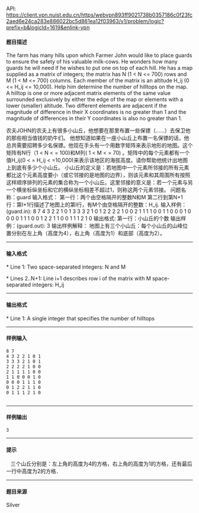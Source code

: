 API: https://client.vpn.nuist.edu.cn/https/webvpn893ff9021738b0357186c0f23fc2aed6e24ca283e886022bc5d861ea12f03963/v1/problem/logic?prefix=b&logicId=1619&enlink-vpn

#### 题目描述

The farm has many hills upon which Farmer John would like to place guards to ensure the safety of his valuable milk-cows. He wonders how many guards he will need if he wishes to put one on top of each hill. He has a map supplied as a matrix of integers; the matrix has N (1 < N <= 700) rows and M (1 < M <= 700) columns. Each member of the matrix is an altitude H\_ij (0 <= H\_ij <= 10,000). Help him determine the number of hilltops on the map. A hilltop is one or more adjacent matrix elements of the same value surrounded exclusively by either the edge of the map or elements with a lower (smaller) altitude. Two different elements are adjacent if the magnitude of difference in their X coordinates is no greater than 1 and the magnitude of differences in their Y coordinates is also no greater than 1.

农夫JOHN的农夫上有很多小山丘，他想要在那里布置一些保镖（……）去保卫他的那些相当值钱的奶牛们。 他想知道如果在一座小山丘上布置一名保镖的话，他总共需要招聘多少名保镖。他现在手头有一个用数字矩阵来表示地形的地图。这个矩阵有N行（1 < N < = 100)和M列( 1 < M < = 70) 。矩阵中的每个元素都有一个值H\_ij(0 < = H\_ij < =10,000)来表示该地区的海拔高度。请你帮助他统计出地图上到底有多少个小山丘。 小山丘的定义是：若地图中一个元素所邻接的所有元素都比这个元素高度要小（或它邻接的是地图的边界），则该元素和其周围所有按照这样顺序排列的元素的集合称为一个小山丘。这里邻接的意义是：若一个元素与另一个横坐标纵坐标和它的横纵坐标相差不超过1，则称这两个元素邻接。 问题名称：guard 输入格式： 第一行：两个由空格隔开的整数N和M 第二行到第N+1行：第I+1行描述了地图上的第I行，有M个由空格隔开的整数：H\_ij. 输入样例：(guard.in): 8 7 4 3 2 2 1 0 1 3 3 3 2 1 0 1 2 2 2 2 1 0 0 2 1 1 1 1 0 0 1 1 0 0 0 1 0 0 0 0 1 1 1 0 0 1 2 2 1 1 0 0 1 1 1 2 1 0 输出格式: 第一行：小山丘的个数 输出样例：(guard.out): 3 输出样例解释： 地图上有三个小山丘：每个小山丘的山峰位置分别在左上角（高度为4），右上角（高度为1）和底部（高度为2）。

---

#### 输入格式

\* Line 1: Two space-separated integers: N and M

\* Lines 2..N+1: Line i+1 describes row i of the matrix with M space-separated integers: H\_ij

---

#### 输出格式

\* Line 1: A single integer that specifies the number of hilltops

---

#### 样例输入
```
8 7
4 3 2 2 1 0 1
3 3 3 2 1 0 1
2 2 2 2 1 0 0
2 1 1 1 1 0 0
1 1 0 0 0 1 0
0 0 0 1 1 1 0
0 1 2 2 1 1 0
0 1 1 1 2 1 0


```

---

#### 样例输出
```
3

```

---

#### 提示

   三个山丘分别是：左上角的高度为4的方格，右上角的高度为1的方格，还有最后一行中高度为2的方格．

---

#### 题目来源

Silver